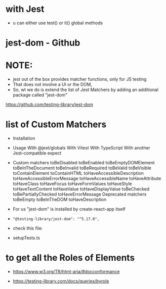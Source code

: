 # with Jest

- u can either use test() or it() global methods

# jest-dom - Github



# NOTE:
- jest out of the box provides matcher functions, only for JS testing
- That does not involve a UI or the DOM,
- So, wt we do is extend the list of Jest Matchers by adding an additional package called "jest-dom"

https://github.com/testing-library/jest-dom



# list of Custom Matchers

- Installation

- Usage
With @jest/globals
With Vitest
With TypeScript
With another Jest-compatible expect

- Custom matchers
toBeDisabled
toBeEnabled
toBeEmptyDOMElement
toBeInTheDocument
toBeInvalid
toBeRequired
toBeValid
toBeVisible
toContainElement
toContainHTML
toHaveAccessibleDescription
toHaveAccessibleErrorMessage
toHaveAccessibleName
toHaveAttribute
toHaveClass
toHaveFocus
toHaveFormValues
toHaveStyle
toHaveTextContent
toHaveValue
toHaveDisplayValue
toBeChecked
toBePartiallyChecked
toHaveErrorMessage
Deprecated matchers
toBeEmpty
toBeInTheDOM
toHaveDescription


- For us "jest-dom" is installed by create-react-app itself
-     "@testing-library/jest-dom": "^5.17.0",

- check this file:
- setupTests.ts

# to get all the Roles of Elements
- https://www.w3.org/TR/html-aria/#docconformance

- https://testing-library.com/docs/queries/byrole